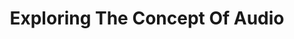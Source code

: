 ---
title: Exploring The Concept Of Audio
published_at: 2024-07-24
snippet: Starting From Zero About Audio And Exploring The Important Properties Of Sound In Movies & More!
disable_html_sanitization: true
allow_math: true
---